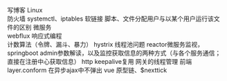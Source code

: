 写博客   Linux			
			防火墙  systemctl、iptables
			软链接
      脚本、文件分配用户与以某个用户运行该文件的区别
		微服务			
			webflux 响应式编程		
			计数算法（令牌、漏斗、暴力）
			hystrix 线程池问题
			reactor微服务监视，
			springboot admin参数解读，以及监控获取信息的两种方式（与各个服务通信；直接在注册中心获取信息）
			http keepalive复用
			网关的线程管理
		前端
			layer.conform 在异步ajax中不弹出
			vue 原型链、$nexttick



